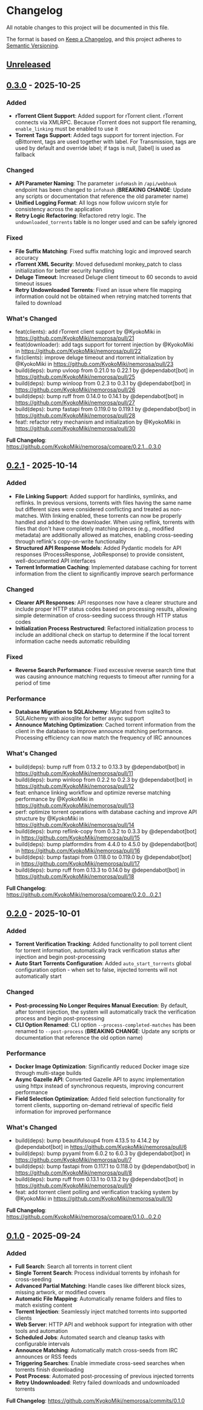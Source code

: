 # Changelog

All notable changes to this project will be documented in this file.

The format is based on [Keep a Changelog](https://keepachangelog.com/en/1.1.0/),
and this project adheres to [Semantic Versioning](https://semver.org/spec/v2.0.0.html).

## [Unreleased](https://github.com/KyokoMiki/nemorosa/compare/0.3.0...HEAD)

## [0.3.0](https://github.com/KyokoMiki/nemorosa/compare/0.2.1...0.3.0) - 2025-10-25

### Added

- **rTorrent Client Support**: Added support for rTorrent client. rTorrent connects via XMLRPC. Because rTorrent does not support file renaming, `enable_linking` must be enabled to use it
- **Torrent Tags Support**: Added tags support for torrent injection. For qBittorrent, tags are used together with label. For Transmission, tags are used by default and override label; if tags is null, [label] is used as fallback

### Changed

- **API Parameter Naming**: The parameter `infoHash` in `/api/webhook` endpoint has been changed to `infohash` (**BREAKING CHANGE**: Update any scripts or documentation that reference the old parameter name)
- **Unified Logging Format**: All logs now follow uvicorn style for consistency across the application
- **Retry Logic Refactoring**: Refactored retry logic. The `undownloaded_torrents` table is no longer used and can be safely ignored

### Fixed

- **File Suffix Matching**: Fixed suffix matching logic and improved search accuracy
- **rTorrent XML Security**: Moved defusedxml monkey_patch to class initialization for better security handling
- **Deluge Timeout**: Increased Deluge client timeout to 60 seconds to avoid timeout issues
- **Retry Undownloaded Torrents**: Fixed an issue where file mapping information could not be obtained when retrying matched torrents that failed to download

### What's Changed

* feat(clients): add rTorrent client support by @KyokoMiki in https://github.com/KyokoMiki/nemorosa/pull/21
* feat(downloader): add tags support for torrent injection by @KyokoMiki in https://github.com/KyokoMiki/nemorosa/pull/22
* fix(clients): improve deluge timeout and rtorrent initialization by @KyokoMiki in https://github.com/KyokoMiki/nemorosa/pull/23
* build(deps): bump uvloop from 0.21.0 to 0.22.1 by @dependabot[bot] in https://github.com/KyokoMiki/nemorosa/pull/25
* build(deps): bump winloop from 0.2.3 to 0.3.1 by @dependabot[bot] in https://github.com/KyokoMiki/nemorosa/pull/26
* build(deps): bump ruff from 0.14.0 to 0.14.1 by @dependabot[bot] in https://github.com/KyokoMiki/nemorosa/pull/27
* build(deps): bump fastapi from 0.119.0 to 0.119.1 by @dependabot[bot] in https://github.com/KyokoMiki/nemorosa/pull/28
* feat!: refactor retry mechanism and initialization by @KyokoMiki in https://github.com/KyokoMiki/nemorosa/pull/30

**Full Changelog**: https://github.com/KyokoMiki/nemorosa/compare/0.2.1...0.3.0

## [0.2.1](https://github.com/KyokoMiki/nemorosa/compare/0.2.0...0.2.1) - 2025-10-14

### Added

- **File Linking Support**: Added support for hardlinks, symlinks, and reflinks. In previous versions, torrents with files having the same name but different sizes were considered conflicting and treated as non-matches. With linking enabled, these torrents can now be properly handled and added to the downloader. When using reflink, torrents with files that don't have completely matching pieces (e.g., modified metadata) are additionally allowed as matches, enabling cross-seeding through reflink's copy-on-write functionality
- **Structured API Response Models**: Added Pydantic models for API responses (ProcessResponse, JobResponse) to provide consistent, well-documented API interfaces
- **Torrent Information Caching**: Implemented database caching for torrent information from the client to significantly improve search performance

### Changed

- **Clearer API Responses**: API responses now have a clearer structure and include proper HTTP status codes based on processing results, allowing simple determination of cross-seeding success through HTTP status codes
- **Initialization Process Restructured**: Refactored initialization process to include an additional check on startup to determine if the local torrent information cache needs automatic rebuilding

### Fixed

- **Reverse Search Performance**: Fixed excessive reverse search time that was causing announce matching requests to timeout after running for a period of time

### Performance

- **Database Migration to SQLAlchemy**: Migrated from sqlite3 to SQLAlchemy with aiosqlite for better async support
- **Announce Matching Optimization**: Cached torrent information from the client in the database to improve announce matching performance. Processing efficiency can now match the frequency of IRC announces

### What's Changed

* build(deps): bump ruff from 0.13.2 to 0.13.3 by @dependabot[bot] in https://github.com/KyokoMiki/nemorosa/pull/11
* build(deps): bump winloop from 0.2.2 to 0.2.3 by @dependabot[bot] in https://github.com/KyokoMiki/nemorosa/pull/12
* feat: enhance linking workflow and optimize reverse matching performance by @KyokoMiki in https://github.com/KyokoMiki/nemorosa/pull/13
* perf: optimize torrent operations with database caching and improve API structure by @KyokoMiki in https://github.com/KyokoMiki/nemorosa/pull/14
* build(deps): bump reflink-copy from 0.3.2 to 0.3.3 by @dependabot[bot] in https://github.com/KyokoMiki/nemorosa/pull/15
* build(deps): bump platformdirs from 4.4.0 to 4.5.0 by @dependabot[bot] in https://github.com/KyokoMiki/nemorosa/pull/16
* build(deps): bump fastapi from 0.118.0 to 0.119.0 by @dependabot[bot] in https://github.com/KyokoMiki/nemorosa/pull/17
* build(deps): bump ruff from 0.13.3 to 0.14.0 by @dependabot[bot] in https://github.com/KyokoMiki/nemorosa/pull/18

**Full Changelog**: https://github.com/KyokoMiki/nemorosa/compare/0.2.0...0.2.1

## [0.2.0](https://github.com/KyokoMiki/nemorosa/compare/0.1.0...0.2.0) - 2025-10-01

### Added

- **Torrent Verification Tracking**: Added functionality to poll torrent client for torrent information, automatically track verification status after injection and begin post-processing
- **Auto Start Torrents Configuration**: Added `auto_start_torrents` global configuration option - when set to false, injected torrents will not automatically start

### Changed

- **Post-processing No Longer Requires Manual Execution**: By default, after torrent injection, the system will automatically track the verification process and begin post-processing
- **CLI Option Renamed**: CLI option `--process-completed-matches` has been renamed to `--post-process` (**BREAKING CHANGE**: Update any scripts or documentation that reference the old option name)

### Performance

- **Docker Image Optimization**: Significantly reduced Docker image size through multi-stage builds
- **Async Gazelle API**: Converted Gazelle API to async implementation using httpx instead of synchronous requests, improving concurrent performance
- **Field Selection Optimization**: Added field selection functionality for torrent clients, supporting on-demand retrieval of specific field information for improved performance

### What's Changed

* build(deps): bump beautifulsoup4 from 4.13.5 to 4.14.2 by @dependabot[bot] in https://github.com/KyokoMiki/nemorosa/pull/6
* build(deps): bump pyyaml from 6.0.2 to 6.0.3 by @dependabot[bot] in https://github.com/KyokoMiki/nemorosa/pull/7
* build(deps): bump fastapi from 0.117.1 to 0.118.0 by @dependabot[bot] in https://github.com/KyokoMiki/nemorosa/pull/8
* build(deps): bump ruff from 0.13.1 to 0.13.2 by @dependabot[bot] in https://github.com/KyokoMiki/nemorosa/pull/9
* feat: add torrent client polling and verification tracking system by @KyokoMiki in https://github.com/KyokoMiki/nemorosa/pull/10

**Full Changelog**: https://github.com/KyokoMiki/nemorosa/compare/0.1.0...0.2.0

## [0.1.0](https://github.com/KyokoMiki/nemorosa/compare/0.0.1...0.1.0) - 2025-09-24

### Added

- **Full Search**: Search all torrents in torrent client
- **Single Torrent Search**: Process individual torrents by infohash for cross-seeding
- **Advanced Partial Matching**: Handle cases like different block sizes, missing artwork, or modified covers
- **Automatic File Mapping**: Automatically rename folders and files to match existing content
- **Torrent Injection**: Seamlessly inject matched torrents into supported clients
- **Web Server**: HTTP API and webhook support for integration with other tools and automation
- **Scheduled Jobs**: Automated search and cleanup tasks with configurable intervals
- **Announce Matching**: Automatically match cross-seeds from IRC announces or RSS feeds
- **Triggering Searches**: Enable immediate cross-seed searches when torrents finish downloading
- **Post Process**: Automated post-processing of previous injected torrents
- **Retry Undownloaded**: Retry failed downloads and undownloaded torrents

**Full Changelog**: https://github.com/KyokoMiki/nemorosa/commits/0.1.0
